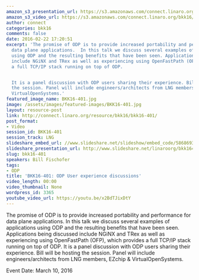 ```yaml
---
amazon_s3_presentation_url: https://s3.amazonaws.com/connect.linaro.org/bkk16/Presentations/Thursday/BKK16-401.pdf
amazon_s3_video_url: https://s3.amazonaws.com/connect.linaro.org/bkk16/Videos/Thursday/BKK16-401%20Enhancing%20Application%20Performance%20with%20ODP.mp4
author: connect
categories: bkk16
comments: false
date: 2016-02-22 17:20:51
excerpt: 'The promise of ODP is to provide increased portability and performance for
  data plane applications.  In this talk we discuss several examples of applications
  using ODP and the resulting benefits that have been seen. Applications being discussed
  include NGiNX and TRex as well as experiencing using OpenFastPath (OFP), which provides
  a full TCP/IP stack running on top of ODP.


  It is a panel discussion with ODP users sharing their experience. Bill will be hosting
  the session. Panel will include engineers/architects from LNG members, EZchip &
  VirtualOpenSystems.'
featured_image_name: BKK16-401.jpg
image: /assets/images/featured-images/BKK16-401.jpg
layout: resource-post
link: http://connect.linaro.org/resource/bkk16/bkk16-401/
post_format:
- Video
session_id: BKK16-401
session_track: LNG
slideshare_embed_url: //www.slideshare.net/slideshow/embed_code/58686936
slideshare_presentation_url: http://www.slideshare.net/linaroorg/bkk16401-enhancing-application-performance-with-odp
slug: bkk16-401
speakers: Bill Fischofer
tags:
- ODP
title: 'BKK16-401: ODP User experience discussions'
video_length: 00:00
video_thumbnail: None
wordpress_id: 3365
youtube_video_url: https://youtu.be/x2BdTJixDtY
---
```


The promise of ODP is to provide increased portability and performance for data plane applications.  In this talk we discuss several examples of applications using ODP and the resulting benefits that have been seen. Applications being discussed include NGiNX and TRex as well as experiencing using OpenFastPath (OFP), which provides a full TCP/IP stack running on top of ODP.  It is a panel discussion with ODP users sharing their experience. Bill will be hosting the session. Panel will include engineers/architects from LNG members, EZchip & VirtualOpenSystems.

Event Date: March 10, 2016
